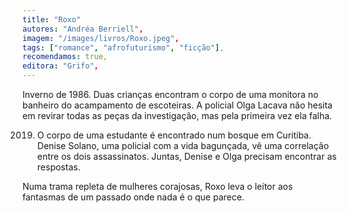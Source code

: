 ```yaml
---
title: "Roxo"
autores: "Andréa Berriell",
imagem: "/images/livros/Roxo.jpeg",
tags: ["romance", "afrofuturismo", "ficção"],
recomendamos: true,
editora: "Grifo",
---
```


Inverno de 1986. Duas crianças encontram o corpo de uma monitora no banheiro do acampamento de escoteiras. A policial Olga Lacava não hesita em revirar todas as peças da investigação, mas pela primeira vez ela falha.

2019. O corpo de uma estudante é encontrado num bosque em Curitiba. Denise Solano, uma policial com a vida bagunçada, vê uma correlação entre os dois assassinatos. Juntas, Denise e Olga precisam encontrar as respostas.

Numa trama repleta de mulheres corajosas, Roxo leva o leitor aos fantasmas de um passado onde nada é o que parece.
